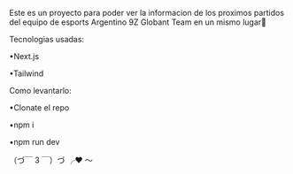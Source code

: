 Este es un proyecto para poder ver la informacion de los proximos partidos del equipo de esports Argentino 9Z Globant Team en un mismo lugar💜

<p>Tecnologias usadas:</p>
<p>•Next.js</p>
<p>•Tailwind</p>

<p>Como levantarlo:</p>
<p>•Clonate el repo</p>
<p>•npm i</p>
<p>•npm run dev</p>

（づ￣ 3 ￣）づ ╭❤️ ～
